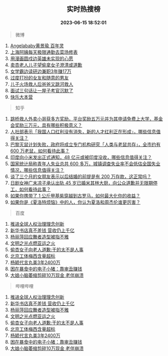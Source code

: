 <div align="center"><h2>实时热搜榜</h2><h4>2023-06-15 18:52:01</h4></div>

> 微博  

1. [Angelababy黄景瑜 百年灵](https://s.weibo.com/weibo?q=Angelababy%E9%BB%84%E6%99%AF%E7%91%9C%20%E7%99%BE%E5%B9%B4%E7%81%B5&t=31&band_rank=1&Refer=top)<br />
2. [上海阿姨每天极限通勤去菜场修表](https://s.weibo.com/weibo?q=%23%E4%B8%8A%E6%B5%B7%E9%98%BF%E5%A7%A8%E6%AF%8F%E5%A4%A9%E6%9E%81%E9%99%90%E9%80%9A%E5%8B%A4%E5%8E%BB%E8%8F%9C%E5%9C%BA%E4%BF%AE%E8%A1%A8%23&t=31&band_rank=2&Refer=top)<br />
3. [用漫画圆戍边英雄未实现的心愿](https://s.weibo.com/weibo?q=%23%E7%94%A8%E6%BC%AB%E7%94%BB%E5%9C%86%E6%88%8D%E8%BE%B9%E8%8B%B1%E9%9B%84%E6%9C%AA%E5%AE%9E%E7%8E%B0%E7%9A%84%E5%BF%83%E6%84%BF%23&t=31&band_rank=3&Refer=top)<br />
4. [卖杏老人儿子望偷拿女子澄清或道歉](https://s.weibo.com/weibo?q=%23%E5%8D%96%E6%9D%8F%E8%80%81%E4%BA%BA%E5%84%BF%E5%AD%90%E6%9C%9B%E5%81%B7%E6%8B%BF%E5%A5%B3%E5%AD%90%E6%BE%84%E6%B8%85%E6%88%96%E9%81%93%E6%AD%89%23&t=31&band_rank=4&Refer=top)<br />
5. [女学霸边读研边兼职3年赚17万](https://s.weibo.com/weibo?q=%23%E5%A5%B3%E5%AD%A6%E9%9C%B8%E8%BE%B9%E8%AF%BB%E7%A0%94%E8%BE%B9%E5%85%BC%E8%81%8C3%E5%B9%B4%E8%B5%9A17%E4%B8%87%23&t=31&band_rank=5&Refer=top)<br />
6. [过度打扮的女友和随意的男友](https://s.weibo.com/weibo?q=%E8%BF%87%E5%BA%A6%E6%89%93%E6%89%AE%E7%9A%84%E5%A5%B3%E5%8F%8B%E5%92%8C%E9%9A%8F%E6%84%8F%E7%9A%84%E7%94%B7%E5%8F%8B&t=31&band_rank=6&Refer=top)<br />
7. [儿子火场救人后爸爸又跳河救人](https://s.weibo.com/weibo?q=%23%E5%84%BF%E5%AD%90%E7%81%AB%E5%9C%BA%E6%95%91%E4%BA%BA%E5%90%8E%E7%88%B8%E7%88%B8%E5%8F%88%E8%B7%B3%E6%B2%B3%E6%95%91%E4%BA%BA%23&t=31&band_rank=7&Refer=top)<br />
8. [面试三句话让一屋子考官沉默了](https://s.weibo.com/weibo?q=%E9%9D%A2%E8%AF%95%E4%B8%89%E5%8F%A5%E8%AF%9D%E8%AE%A9%E4%B8%80%E5%B1%8B%E5%AD%90%E8%80%83%E5%AE%98%E6%B2%89%E9%BB%98%E4%BA%86&t=31&band_rank=8&Refer=top)<br />
9. [快乐大本营](https://s.weibo.com/weibo?q=%E5%BF%AB%E4%B9%90%E5%A4%A7%E6%9C%AC%E8%90%A5&t=31&band_rank=9&Refer=top)<br />

> 知乎  

1. [跳桥救人外卖小哥获多方奖励，平台奖励五万元并为其申请免费上大学，基金会奖励三万元，具有哪些积极意义？](https://www.zhihu.com/question/606578224)<br />
2. [人社部表示「我国人口红利没有消失，新的人才红利正在形成」，哪些信息值得关注？](https://www.zhihu.com/question/606658603)<br />
3. [巴黎灭鼠计划失败，政府将成立专门机构研究「人类与老鼠共存」，全市约有 600 万老鼠，如何看待此事？](https://www.zhihu.com/question/606715659)<br />
4. [印度向小米发出正式通知，48 亿元或被印度没收，哪些信息值得关注？](https://www.zhihu.com/question/606368662)<br />
5. [国家统计局称青年人失业总共 600 多万，城镇调查失业率不会低估全国失业情况，哪些信息值得关注？](https://www.zhihu.com/question/606734121)<br />
6. [谈了三个月的女朋友表示以后结婚的前提是有 200 万存款，这正常吗？](https://www.zhihu.com/question/606083432)<br />
7. [日剧女神广末凉子承认出轨 45 岁已婚米其林大厨，向公众道歉并无限期停工，如何看待此事？](https://www.zhihu.com/question/606579409)<br />
8. [如果你携带了 1 公斤甲基紫穿越到古罗马，如何最大化你的收益？](https://www.zhihu.com/question/605462076)<br />
9. [如果你是《夏洛特烦恼》中的人，你认为夏洛和周杰伦谁更厉害？](https://www.zhihu.com/question/604747717)<br />

> 百度  

1. [推进全球人权治理理念创新](https://www.baidu.com/s?wd=%E6%8E%A8%E8%BF%9B%E5%85%A8%E7%90%83%E4%BA%BA%E6%9D%83%E6%B2%BB%E7%90%86%E7%90%86%E5%BF%B5%E5%88%9B%E6%96%B0&sa=fyb_news&rsv_dl=fyb_news)<br />
2. [新华书店真不差钱 营收仍上千亿](https://www.baidu.com/s?wd=%E6%96%B0%E5%8D%8E%E4%B9%A6%E5%BA%97%E7%9C%9F%E4%B8%8D%E5%B7%AE%E9%92%B1+%E8%90%A5%E6%94%B6%E4%BB%8D%E4%B8%8A%E5%8D%83%E4%BA%BF&sa=fyb_news&rsv_dl=fyb_news)<br />
3. [杨丽萍回应舞者造型被指不雅](https://www.baidu.com/s?wd=%E6%9D%A8%E4%B8%BD%E8%90%8D%E5%9B%9E%E5%BA%94%E8%88%9E%E8%80%85%E9%80%A0%E5%9E%8B%E8%A2%AB%E6%8C%87%E4%B8%8D%E9%9B%85&sa=fyb_news&rsv_dl=fyb_news)<br />
4. [文明之光点燃亚运之火](https://www.baidu.com/s?wd=%E6%96%87%E6%98%8E%E4%B9%8B%E5%85%89%E7%82%B9%E7%87%83%E4%BA%9A%E8%BF%90%E4%B9%8B%E7%81%AB&sa=fyb_news&rsv_dl=fyb_news)<br />
5. [偷杏女子向老人道歉:干的太不是人事](https://www.baidu.com/s?wd=%E5%81%B7%E6%9D%8F%E5%A5%B3%E5%AD%90%E5%90%91%E8%80%81%E4%BA%BA%E9%81%93%E6%AD%89%3A%E5%B9%B2%E7%9A%84%E5%A4%AA%E4%B8%8D%E6%98%AF%E4%BA%BA%E4%BA%8B&sa=fyb_news&rsv_dl=fyb_news)<br />
6. [北京工体梅西含量超标](https://www.baidu.com/s?wd=%E5%8C%97%E4%BA%AC%E5%B7%A5%E4%BD%93%E6%A2%85%E8%A5%BF%E5%90%AB%E9%87%8F%E8%B6%85%E6%A0%87&sa=fyb_news&rsv_dl=fyb_news)<br />
7. [杨颖代言丸美3年2400万](https://www.baidu.com/s?wd=%E6%9D%A8%E9%A2%96%E4%BB%A3%E8%A8%80%E4%B8%B8%E7%BE%8E3%E5%B9%B42400%E4%B8%87&sa=fyb_news&rsv_dl=fyb_news)<br />
8. [困在暴食中的电子小猪：靠审丑赚钱](https://www.baidu.com/s?wd=%E5%9B%B0%E5%9C%A8%E6%9A%B4%E9%A3%9F%E4%B8%AD%E7%9A%84%E7%94%B5%E5%AD%90%E5%B0%8F%E7%8C%AA%EF%BC%9A%E9%9D%A0%E5%AE%A1%E4%B8%91%E8%B5%9A%E9%92%B1&sa=fyb_news&rsv_dl=fyb_news)<br />
9. [大娘小脑萎缩剪碎10万现金 老伴崩溃](https://www.baidu.com/s?wd=%E5%A4%A7%E5%A8%98%E5%B0%8F%E8%84%91%E8%90%8E%E7%BC%A9%E5%89%AA%E7%A2%8E10%E4%B8%87%E7%8E%B0%E9%87%91+%E8%80%81%E4%BC%B4%E5%B4%A9%E6%BA%83&sa=fyb_news&rsv_dl=fyb_news)<br />

> 哔哩哔哩  

1. [推进全球人权治理理念创新](https://www.baidu.com/s?wd=%E6%8E%A8%E8%BF%9B%E5%85%A8%E7%90%83%E4%BA%BA%E6%9D%83%E6%B2%BB%E7%90%86%E7%90%86%E5%BF%B5%E5%88%9B%E6%96%B0&sa=fyb_news&rsv_dl=fyb_news)<br />
2. [新华书店真不差钱 营收仍上千亿](https://www.baidu.com/s?wd=%E6%96%B0%E5%8D%8E%E4%B9%A6%E5%BA%97%E7%9C%9F%E4%B8%8D%E5%B7%AE%E9%92%B1+%E8%90%A5%E6%94%B6%E4%BB%8D%E4%B8%8A%E5%8D%83%E4%BA%BF&sa=fyb_news&rsv_dl=fyb_news)<br />
3. [杨丽萍回应舞者造型被指不雅](https://www.baidu.com/s?wd=%E6%9D%A8%E4%B8%BD%E8%90%8D%E5%9B%9E%E5%BA%94%E8%88%9E%E8%80%85%E9%80%A0%E5%9E%8B%E8%A2%AB%E6%8C%87%E4%B8%8D%E9%9B%85&sa=fyb_news&rsv_dl=fyb_news)<br />
4. [文明之光点燃亚运之火](https://www.baidu.com/s?wd=%E6%96%87%E6%98%8E%E4%B9%8B%E5%85%89%E7%82%B9%E7%87%83%E4%BA%9A%E8%BF%90%E4%B9%8B%E7%81%AB&sa=fyb_news&rsv_dl=fyb_news)<br />
5. [偷杏女子向老人道歉:干的太不是人事](https://www.baidu.com/s?wd=%E5%81%B7%E6%9D%8F%E5%A5%B3%E5%AD%90%E5%90%91%E8%80%81%E4%BA%BA%E9%81%93%E6%AD%89%3A%E5%B9%B2%E7%9A%84%E5%A4%AA%E4%B8%8D%E6%98%AF%E4%BA%BA%E4%BA%8B&sa=fyb_news&rsv_dl=fyb_news)<br />
6. [北京工体梅西含量超标](https://www.baidu.com/s?wd=%E5%8C%97%E4%BA%AC%E5%B7%A5%E4%BD%93%E6%A2%85%E8%A5%BF%E5%90%AB%E9%87%8F%E8%B6%85%E6%A0%87&sa=fyb_news&rsv_dl=fyb_news)<br />
7. [杨颖代言丸美3年2400万](https://www.baidu.com/s?wd=%E6%9D%A8%E9%A2%96%E4%BB%A3%E8%A8%80%E4%B8%B8%E7%BE%8E3%E5%B9%B42400%E4%B8%87&sa=fyb_news&rsv_dl=fyb_news)<br />
8. [困在暴食中的电子小猪：靠审丑赚钱](https://www.baidu.com/s?wd=%E5%9B%B0%E5%9C%A8%E6%9A%B4%E9%A3%9F%E4%B8%AD%E7%9A%84%E7%94%B5%E5%AD%90%E5%B0%8F%E7%8C%AA%EF%BC%9A%E9%9D%A0%E5%AE%A1%E4%B8%91%E8%B5%9A%E9%92%B1&sa=fyb_news&rsv_dl=fyb_news)<br />
9. [大娘小脑萎缩剪碎10万现金 老伴崩溃](https://www.baidu.com/s?wd=%E5%A4%A7%E5%A8%98%E5%B0%8F%E8%84%91%E8%90%8E%E7%BC%A9%E5%89%AA%E7%A2%8E10%E4%B8%87%E7%8E%B0%E9%87%91+%E8%80%81%E4%BC%B4%E5%B4%A9%E6%BA%83&sa=fyb_news&rsv_dl=fyb_news)<br />
